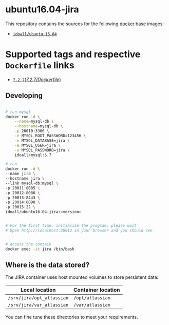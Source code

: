 ubuntu16.04-jira
=============

This repository contains the sources for the following [docker](https://docker.io) base images:

- [`idoall/ubuntu:16.04`](https://hub.docker.com/r/idoall/ubuntu/)



# Supported tags and respective `Dockerfile` links

- [`7.2.7`(*7.2.7/Dockerfile*)](https://github.com/idoall/docker/blob/master/ubuntu16.04-jira/7.2.7/Dockerfile)



## Developing

```bash

# run mysql
docker run -d \
    --name=mysql-db \
    --hostname=mysql-db \
    -p 20010:3306 \
    -e MYSQL_ROOT_PASSWORD=123456 \
    -e MYSQL_DATABASE=jira \
    -e MYSQL_USER=jira \
    -e MYSQL_PASSWORD=jira \
    idoall/mysql:5.7

# run
docker run -d \
--name jira \
--hostname jira \
--link mysql-db:mysql \
-p 20011:8085 \
-p 20012:8080 \
-p 20013:8443 \
-p 20014:8090 \
-p 20015:22 \
idoall/ubuntu16.04-jira:<version>


# For the first time, initialize the program, please wait
# Open http://localhost:20012 in your browser and you should see


# access the contain
docker exec -it jira /bin/bash

```


## Where is the data stored? 

The JIRA container uses host mounted volumes to store persistent data:

| Local location            | Container location |
| ------------------------- | ------------------ |
| `/srv/jira/opt_atlassian` | `/opt/atlassian`   |
| `/srv/jira/var_atlassian` | `/var/atlassian`   |

You can fine tune these directories to meet your requirements.

